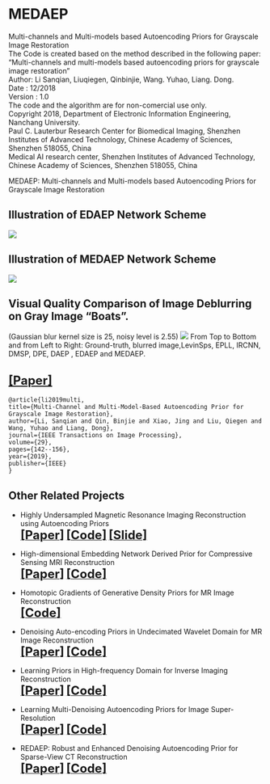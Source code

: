 # MEDAEP
Multi-channels and Multi-models based  Autoencoding Priors for Grayscale Image Restoration  
The Code is created based on the method described in the following paper:  
“Multi-channels and multi-models based autoencoding priors for grayscale image restoration”  
Author: Li Sanqian, Liuqiegen, Qinbinjie, Wang. Yuhao, Liang. Dong.  
Date : 12/2018    
Version : 1.0  
The code and the algorithm are for non-comercial use only.  
Copyright 2018, Department of Electronic Information Engineering, Nanchang University.  
Paul C. Lauterbur Research Center for Biomedical Imaging, Shenzhen Institutes of Advanced Technology, Chinese Academy of Sciences,  Shenzhen 518055, China  
Medical AI research center, Shenzhen Institutes of Advanced Technology, Chinese Academy of Sciences, Shenzhen 518055, China  

MEDAEP: Multi-channels and Multi-models based Autoencoding Priors for Grayscale Image Restoration  
## Illustration of EDAEP Network Scheme
![](./figs/Fig1.png)

## Illustration of MEDAEP Network Scheme
![](./Fig2.png)

## Visual Quality Comparison of Image Deblurring on Gray Image “Boats”.  
(Gaussian blur kernel size is 25, noisy level is 2.55)
![](./figs/Fig3.png)
From Top to Bottom and from Left to Right: Ground-truth, blurred image,LevinSps, EPLL, IRCNN, DMSP, DPE, DAEP , EDAEP and MEDAEP.

## [<font size=5>**[Paper]**</font>](https://ieeexplore.ieee.org/stamp/stamp.jsp?tp=&arnumber=8782831)
    @article{li2019multi,
    title={Multi-Channel and Multi-Model-Based Autoencoding Prior for Grayscale Image Restoration},
    author={Li, Sanqian and Qin, Binjie and Xiao, Jing and Liu, Qiegen and Wang, Yuhao and Liang, Dong},
    journal={IEEE Transactions on Image Processing},
    volume={29},
    pages={142--156},
    year={2019},
    publisher={IEEE}
    }

## Other Related Projects
  * Highly Undersampled Magnetic Resonance Imaging Reconstruction using Autoencoding Priors  
[<font size=5>**[Paper]**</font>](https://cardiacmr.hms.harvard.edu/files/cardiacmr/files/liu2019.pdf)  [<font size=5>**[Code]**</font>](https://github.com/yqx7150/EDAEPRec)   [<font size=5>**[Slide]**</font>](https://github.com/yqx7150/EDAEPRec/tree/master/Slide)

  * High-dimensional Embedding Network Derived Prior for Compressive Sensing MRI Reconstruction  
 [<font size=5>**[Paper]**</font>](https://www.sciencedirect.com/science/article/abs/pii/S1361841520300815?via%3Dihub)   [<font size=5>**[Code]**</font>](https://github.com/yqx7150/EDMSPRec)
 
  * Homotopic Gradients of Generative Density Priors for MR Image Reconstruction  
 [<font size=5>**[Code]**</font>](https://github.com/yqx7150/HGGDP)
 
  * Denoising Auto-encoding Priors in Undecimated Wavelet Domain for MR Image Reconstruction  
[<font size=5>**[Paper]**</font>](https://arxiv.org/ftp/arxiv/papers/1909/1909.01108.pdf)  [<font size=5>**[Code]**</font>](https://github.com/yqx7150/WDAEPRec)

  * Learning Priors in High-frequency Domain for Inverse Imaging Reconstruction  
[<font size=5>**[Paper]**</font>](https://arxiv.org/ftp/arxiv/papers/1910/1910.11148.pdf)   [<font size=5>**[Code]**</font>](https://github.com/yqx7150/HFDAEP)
 
  * Learning Multi-Denoising Autoencoding Priors for Image Super-Resolution  
[<font size=5>**[Paper]**</font>](https://www.sciencedirect.com/science/article/pii/S1047320318302700)   [<font size=5>**[Code]**</font>](https://github.com/yqx7150/MDAEP-SR)

  * REDAEP: Robust and Enhanced Denoising Autoencoding Prior for Sparse-View CT Reconstruction  
[<font size=5>**[Paper]**</font>](https://ieeexplore.ieee.org/document/9076295)   [<font size=5>**[Code]**</font>](https://github.com/yqx7150/REDAEP)
